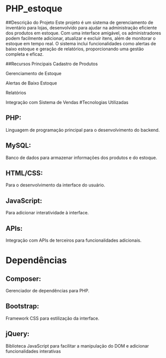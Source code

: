 # PHP_estoque


##Descrição do Projeto
Este projeto é um sistema de gerenciamento de inventário para lojas, desenvolvido para ajudar na administração eficiente dos produtos em estoque. Com uma interface amigável, os administradores podem facilmente adicionar, atualizar e excluir itens, além de monitorar o estoque em tempo real. O sistema inclui funcionalidades como alertas de baixo estoque e geração de relatórios, proporcionando uma gestão completa e eficaz.

##Recursos Principais
Cadastro de Produtos

Gerenciamento de Estoque

Alertas de Baixo Estoque

Relatórios

Integração com Sistema de Vendas
#Tecnologias Utilizadas
## PHP: 
Linguagem de programação principal para o desenvolvimento do backend.

## MySQL: 
Banco de dados para armazenar informações dos produtos e do estoque.

## HTML/CSS:
Para o desenvolvimento da interface do usuário.

## JavaScript: 
Para adicionar interatividade à interface.

## APIs: 
Integração com APIs de terceiros para funcionalidades adicionais.

# Dependências
## Composer: 
Gerenciador de dependências para PHP.

## Bootstrap:
Framework CSS para estilização da interface.

## jQuery: 
Biblioteca JavaScript para facilitar a manipulação do DOM e adicionar funcionalidades interativas
